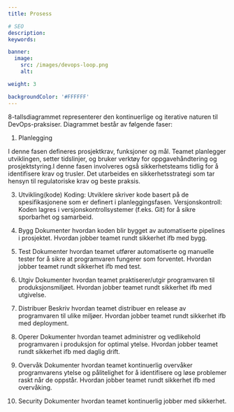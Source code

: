 ```yaml
---
title: Prosess

# SEO
description:
keywords:

banner:
  image:
    src: /images/devops-loop.png
    alt:

weight: 3

backgroundColor: '#FFFFFF'
---
```


8-tallsdiagrammet representerer den kontinuerlige og iterative naturen til DevOps-praksiser. Diagrammet består av følgende faser:

1.	Planlegging
   
I denne fasen defineres prosjektkrav, funksjoner og mål. Teamet planlegger utviklingen, setter tidslinjer, og bruker verktøy for oppgavehåndtering og prosjektstyring.I denne fasen involveres også sikkerhetsteams tidlig for å identifisere krav og trusler. Det utarbeides en sikkerhetsstrategi som tar hensyn til regulatoriske krav og beste praksis.

3.	Utvikling(kode)
Koding: Utviklere skriver kode basert på de spesifikasjonene som er definert i planleggingsfasen.
Versjonskontroll: Koden lagres i versjonskontrollsystemer (f.eks. Git) for å sikre sporbarhet og samarbeid.

4.	Bygg
Dokumenter hvordan koden blir bygget av automatiserte pipelines i prosjektet. Hvordan jobber teamet rundt sikkerhet ifb med bygg.

5.	Test
Dokumenter hvordan teamet utfører automatiserte og manuelle tester for å sikre at programvaren fungerer som forventet. Hvordan jobber teamet rundt sikkerhet ifb med test.

6.	Utgiv
Dokumenter hvordan teamet praktiserer/utgir programvaren til produksjonsmiljøet. Hvordan jobber teamet rundt sikkerhet ifb med utgivelse.

7.	Distribuer
Beskriv hvordan teamet distribuer en release av programvaren til ulike miljøer. Hvordan jobber teamet rundt sikkerhet ifb med deployment.

8.	Operer
Dokumenter hvordan teamet administrer og vedlikehold programvaren i produksjon for optimal ytelse. Hvordan jobber teamet rundt sikkerhet ifb med daglig drift. 

9.	Overvåk
Dokumenter hvordan teamet kontinuerlig overvåker programvarens ytelse og pålitelighet for å identifisere og løse problemer raskt når de oppstår. Hvordan jobber teamet rundt sikkerhet ifb med overvåking.

10. Security
Dokumenter hvordan teamet kontinuerlig jobber med sikkerhet.
